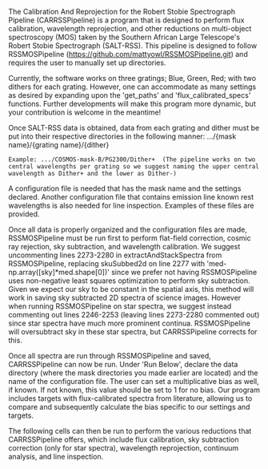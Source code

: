 The Calibration And Reprojection for the Robert Stobie Spectrograph Pipeline (CARRSSPipeline) is a program that is designed to perform flux calibration, wavelength reprojection, and other reductions on multi-object spectroscopy (MOS) taken by the Southern African Large Telescope's Robert Stobie Spectrograph (SALT-RSS). This pipeline is designed to follow RSSMOSPipeline (https://github.com/mattyowl/RSSMOSPipeline.git) and requires the user to manually set up directories. 

Currently, the software works on three gratings; Blue, Green, Red; with two dithers for each grating. However, one can accommodate as many settings as desired by expanding upon the 'get_paths' and 'flux_calibrated_specs' functions. Further developments will make this program more dynamic, but your contribution is welcome in the meantime!

Once SALT-RSS data is obtained, data from each grating and dither must be put into their respective directories in the following manner: .../{mask name}/{grating name}/{dither}

    Example: .../COSMOS-mask-B/PG2300/Dither+  (The pipeline works on two central wavelengths per grating so we suggest naming the upper central wavelength as Dither+ and the lower as Dither-)
                                                                                            
A configuration file is needed that has the mask name and the settings declared. Another configuration file that contains emission line known rest wavelengths is also needed for line inspection. Examples of these files are provided. 

Once all data is properly organized and the configuration files are made, RSSMOSPipeline must be run first to perform flat-field correction, cosmic ray rejection, sky subtraction, and wavelength calibration. We suggest uncommenting lines 2273-2280 in extractAndStackSpectra from RSSMOSPipeline, replacing skuSubbed2d on line 2277 with 'med-np.array([sky]*med.shape[0])' since we prefer not having RSSMOSPipeline uses non-negative least squares optimization to perform sky subtraction. Given we expect our sky to be constant in the spatial axis, this method will work in saving sky subtracted 2D spectra of science images. However when running RSSMOSPipeline on star spectra, we suggest instead commenting out lines 2246-2253 (leaving lines 2273-2280 commented out) since star spectra have much more prominent continua. RSSMOSPipeline will oversubtract sky in these star spectra, but CARRSSPipeline corrects for this. 

Once all spectra are run through RSSMOSPipeline and saved, CARRSSPipeline can now be run. Under 'Run Below', declare the data directory (where the mask directories you made earlier are located) and the name of the configuration file. The user can set a multiplicative bias as well, if known. If not known, this value should be set to 1 for no bias. Our program includes targets with flux-calibrated spectra from literature, allowing us to compare and subsequently calculate the bias specific to our settings and targets. 

The following cells can then be run to perform the various reductions that CARRSSPipeline offers, which include flux calibration, sky subtraction correction (only for star spectra), wavelength reprojection, continuum analysis, and line inspection. 
